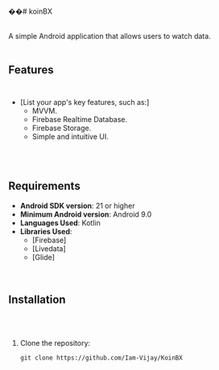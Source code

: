 ��#   k o i n B X <br /><br />
 

 A simple Android application that allows users to watch data. <br /><br />



## Features<br /><br />

- [List your app's key features, such as:]<br />
  - MVVM.<br />
  - Firebase Realtime Database.<br />
  - Firebase Storage.<br />
  - Simple and intuitive UI.<br />
  
<br /><br />
## Requirements<br />

- **Android SDK version**: 21 or higher<br />
- **Minimum Android version**: Android 9.0 <br />
- **Languages Used**: Kotlin<br />
- **Libraries Used**:<br />
  - [Firebase]<br />
  - [Livedata]<br />
  - [Glide]<br />
<br /><br />
## Installation<br />
<br /><br />
1. Clone the repository:<br />
   ```bash<br />
   git clone https://github.com/Iam-Vijay/KoinBX
<br />
